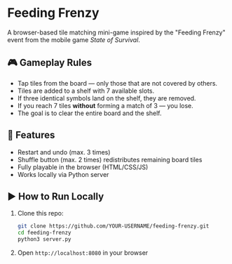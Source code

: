 # Feeding Frenzy

A browser-based tile matching mini-game inspired by the "Feeding Frenzy" event from the mobile game *State of Survival*.

## 🎮 Gameplay Rules

- Tap tiles from the board — only those that are not covered by others.
- Tiles are added to a shelf with 7 available slots.
- If three identical symbols land on the shelf, they are removed.
- If you reach 7 tiles **without** forming a match of 3 — you lose.
- The goal is to clear the entire board and the shelf.

## 🔁 Features

- Restart and undo (max. 3 times)
- Shuffle button (max. 2 times) redistributes remaining board tiles
- Fully playable in the browser (HTML/CSS/JS)
- Works locally via Python server

## ▶️ How to Run Locally

1. Clone this repo:
   ```bash
   git clone https://github.com/YOUR-USERNAME/feeding-frenzy.git
   cd feeding-frenzy
   python3 server.py
   ``` 
2. Open `http://localhost:8080` in your browser
